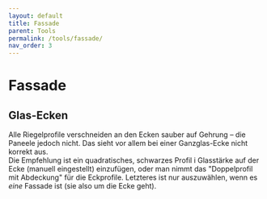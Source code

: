 ```yaml
---
layout: default
title: Fassade
parent: Tools
permalink: /tools/fassade/
nav_order: 3
---
```

# Fassade

## Glas-Ecken
Alle Riegelprofile verschneiden an den Ecken sauber auf Gehrung – die Paneele jedoch nicht. Das sieht vor allem bei einer Ganzglas-Ecke nicht korrekt aus.   
Die Empfehlung ist ein quadratisches, schwarzes Profil i Glasstärke auf der Ecke (manuell eingestellt) einzufügen, oder man nimmt das "Doppelprofil mit Abdeckung" für die Eckprofile. Letzteres ist nur auszuwählen, wenn es _eine_ Fassade ist (sie also um die Ecke geht).
